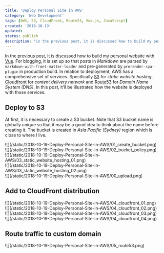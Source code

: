```yaml
---
title: 'Deploy Personal Site in AWS'
category: 'Web Development'
tags: [AWS, S3, CloudFront, Route53, Vue.js, JavaScript]
created: '2018-10-19'
updated:
status: publish
description: "In the previous post, it is discussed how to build my personal website with Vue. For blogging, it is set up so that posts in Markdown are parsed by markdown-with-front-matter-loader and pre-generated by prerender-spa-plugin in production build. In relation to deployment, AWS has a comprehensive set of services. Specifically S3 for static website hosting, Cloudfront for content delivery network and Route53 for Domain Name System (DNS). In this post, it'll be illustrated how the website is deployed with those services."
---
```


In the [previous post](/blog/2018-10-10-Create-Personal-Site-with-Vue), it is discussed how to build my personal website with [Vue](https://vuejs.org/). For blogging, it is set up so that posts in *Markdown* are parsed by `markdown-with-front-matter-loader` and pre-generated by `prerender-spa-plugin` in production build. In relation to deployment, AWS has a comprehensive set of services. Specifically [S3](https://aws.amazon.com/s3/) for *static website hosting*, [Cloudfront](https://aws.amazon.com/cloudfront/) for *content delivery network* and [Route53](https://aws.amazon.com/route53/) for *Domain Name System (DNS)*. In this post, it'll be illustrated how the website is deployed with those services.

## Deploy to S3

At first, it is necessary to create a S3 bucket. Note that S3 bucket name is globally unique so that it may be a good idea to think about the name before creating it. The bucket is created in *Asia Pacific (Sydney)* region which is close to where I live.

<div class="cover">
![](/static/2018-10-19-Deploy-Personal-Site-in-AWS/01_create_bucket.png)
</div>

<div class="cover">
![](/static/2018-10-19-Deploy-Personal-Site-in-AWS/02_bucket_policy.png)
</div>

<div class="cover">
![](/static/2018-10-19-Deploy-Personal-Site-in-AWS/03_static_website_hosting_01.png)
</div>

<div class="cover">
![](/static/2018-10-19-Deploy-Personal-Site-in-AWS/03_static_website_hosting_02.png)
</div>

<div class="cover">
![](/static/2018-10-19-Deploy-Personal-Site-in-AWS/00_upload.png)
</div>

## Add to CloudFront distribution

<div class="cover">
![](/static/2018-10-19-Deploy-Personal-Site-in-AWS/04_cloudfront_01.png)
</div>

<div class="cover">
![](/static/2018-10-19-Deploy-Personal-Site-in-AWS/04_cloudfront_02.png)
</div>

<div class="cover">
![](/static/2018-10-19-Deploy-Personal-Site-in-AWS/04_cloudfront_03.png)
</div>

<div class="cover">
![](/static/2018-10-19-Deploy-Personal-Site-in-AWS/04_cloudfront_04.png)
</div>

## Route traffic to custom domain

<div class="cover">
![](/static/2018-10-19-Deploy-Personal-Site-in-AWS/05_route53.png)
</div>